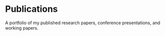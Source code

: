 # Publications
A portfolio of my published research papers, conference presentations, and working papers.
